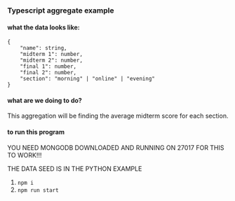 ### Typescript aggregate example

#### what the data looks like:

```
{
    "name": string,
    "midterm 1": number,
    "midterm 2": number,
    "final 1": number,
    "final 2": number,
    "section": "morning" | "online" | "evening"
}
```

#### what are we doing to do?

This aggregation will be finding the average midterm score for each section.

#### to run this program

YOU NEED MONGODB DOWNLOADED AND RUNNING ON 27017 FOR THIS TO WORK!!!

THE DATA SEED IS IN THE PYTHON EXAMPLE

1. `npm i`
2. `npm run start`
